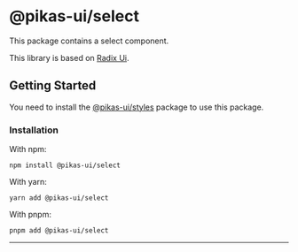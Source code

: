 # @pikas-ui/select

This package contains a select component.

This library is based on [Radix Ui](https://www.radix-ui.com/).

## Getting Started

You need to install the [@pikas-ui/styles](../styles/README.md) package to use this package.

### Installation

With npm:

```
npm install @pikas-ui/select
```

With yarn:

```
yarn add @pikas-ui/select
```

With pnpm:

```
pnpm add @pikas-ui/select
```

---